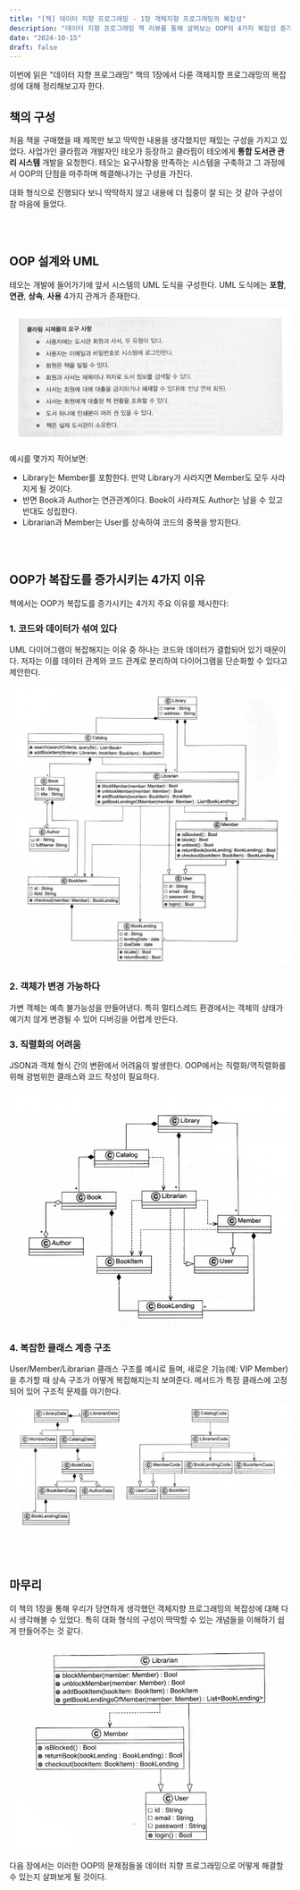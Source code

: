```yaml
---
title: "[책] 데이터 지향 프로그래밍 - 1장 객체지향 프로그래밍의 복잡성"
description: "데이터 지향 프로그래밍 책 리뷰를 통해 살펴보는 OOP의 4가지 복잡성 증가 요인과 해결 방안"
date: "2024-10-15"
draft: false
---
```


이번에 읽은 "데이터 지향 프로그래밍" 책의 1장에서 다룬 객체지향 프로그래밍의 복잡성에 대해 정리해보고자 한다.

## 책의 구성

처음 책을 구매했을 때 제목만 보고 딱딱한 내용을 생각했지만 재밌는 구성을 가지고 있었다. 사업가인 클라핌과 개발자인 테오가 등장하고 클라핌이 테오에게 **통합 도서관 관리 시스템** 개발을 요청한다. 테오는 요구사항을 만족하는 시스템을 구축하고 그 과정에서 OOP의 단점을 마주하며 해결해나가는 구성을 가진다.

대화 형식으로 진행되다 보니 딱딱하지 않고 내용에 더 집중이 잘 되는 것 같아 구성이 참 마음에 들었다.

<br></br>

## OOP 설계와 UML

테오는 개발에 들어가기에 앞서 시스템의 UML 도식을 구성한다. UML 도식에는 **포함**, **연관**, **상속**, **사용** 4가지 관계가 존재한다.

![OOP 설계와 UML 다이어그램](./diagram-1.webp)

예시를 몇가지 적어보면:
- Library는 Member를 포함한다. 만약 Library가 사라지면 Member도 모두 사라지게 될 것이다.
- 반면 Book과 Author는 연관관계이다. Book이 사라져도 Author는 남을 수 있고 반대도 성립한다.
- Librarian과 Member는 User를 상속하여 코드의 중복을 방지한다.

<br></br>

## OOP가 복잡도를 증가시키는 4가지 이유

책에서는 OOP가 복잡도를 증가시키는 4가지 주요 이유를 제시한다:

### 1. 코드와 데이터가 섞여 있다

UML 다이어그램이 복잡해지는 이유 중 하나는 코드와 데이터가 결합되어 있기 때문이다. 저자는 이를 데이터 관계와 코드 관계로 분리하여 다이어그램을 단순화할 수 있다고 제안한다.

![코드와 데이터 분리 다이어그램](./diagram-2.webp)

### 2. 객체가 변경 가능하다

가변 객체는 예측 불가능성을 만들어낸다. 특히 멀티스레드 환경에서는 객체의 상태가 예기치 않게 변경될 수 있어 디버깅을 어렵게 만든다.

### 3. 직렬화의 어려움

JSON과 객체 형식 간의 변환에서 어려움이 발생한다. OOP에서는 직렬화/역직렬화를 위해 광범위한 클래스와 코드 작성이 필요하다.

![JSON 직렬화 문제점](./diagram-3.webp)

### 4. 복잡한 클래스 계층 구조

User/Member/Librarian 클래스 구조를 예시로 들며, 새로운 기능(예: VIP Member)을 추가할 때 상속 구조가 어떻게 복잡해지는지 보여준다. 메서드가 특정 클래스에 고정되어 있어 구조적 문제를 야기한다.

![복잡한 클래스 계층 구조](./diagram-4.webp)

<br></br>

## 마무리

이 책의 1장을 통해 우리가 당연하게 생각했던 객체지향 프로그래밍의 복잡성에 대해 다시 생각해볼 수 있었다. 특히 대화 형식의 구성이 딱딱할 수 있는 개념들을 이해하기 쉽게 만들어주는 것 같다.

![데이터 지향 프로그래밍 개념](./diagram-5.webp)

다음 장에서는 이러한 OOP의 문제점들을 데이터 지향 프로그래밍으로 어떻게 해결할 수 있는지 살펴보게 될 것이다.